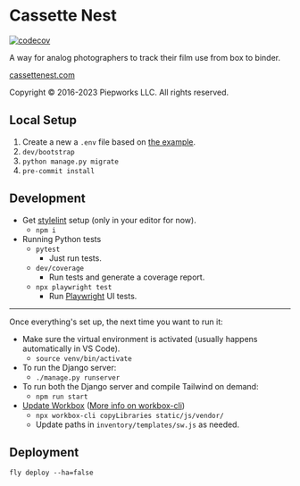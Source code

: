 # Cassette Nest

[![codecov](https://codecov.io/gh/piepworks/cassettenest/branch/main/graph/badge.svg?token=jRevCZkCfH)](https://codecov.io/gh/piepworks/cassettenest)

A way for analog photographers to track their film use from box to binder.

[cassettenest.com](http://cassettenest.com)

Copyright &copy; 2016-2023 Piepworks LLC. All rights reserved.

## Local Setup

1. Create a new a `.env` file based on [the example](example-local.env).
2. `dev/bootstrap`
3. `python manage.py migrate`
4. `pre-commit install`

## Development

- Get [stylelint](https://stylelint.io/) setup (only in your editor for now).
    - `npm i`
- Running Python tests
    - `pytest`
        - Just run tests.
    - `dev/coverage`
        - Run tests and generate a coverage report.
    - `npx playwright test`
        - Run [Playwright](https://playwright.dev) UI tests.

---

Once everything's set up, the next time you want to run it:

- Make sure the virtual environment is activated (usually happens automatically in VS Code).
    - `source venv/bin/activate`
- To run the Django server:
    - `./manage.py runserver`
- To run both the Django server and compile Tailwind on demand:
    - `npm run start`
- [Update Workbox](https://developer.chrome.com/docs/workbox/modules/workbox-sw/#using-local-workbox-files-instead-of-cdn) ([More info on workbox-cli](https://developer.chrome.com/docs/workbox/modules/workbox-cli/#copylibraries))
    - `npx workbox-cli copyLibraries static/js/vendor/`
    - Update paths in `inventory/templates/sw.js` as needed.

## Deployment

```shell
fly deploy --ha=false
```
